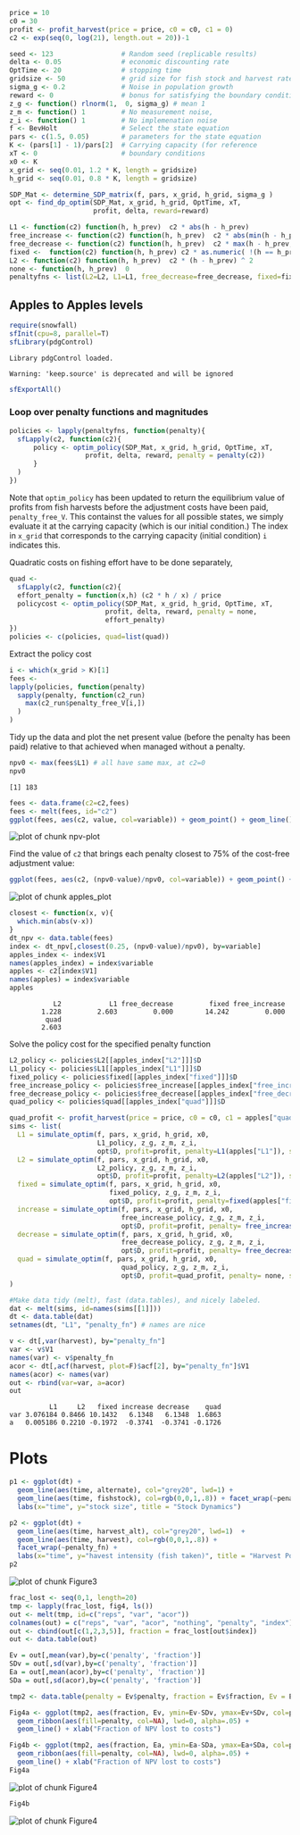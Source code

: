 







```r
price = 10
c0 = 30
profit <- profit_harvest(price = price, c0 = c0, c1 = 0)
c2 <- exp(seq(0, log(21), length.out = 20))-1
```














```r
seed <- 123                 # Random seed (replicable results)
delta <- 0.05               # economic discounting rate
OptTime <- 20               # stopping time
gridsize <- 50              # grid size for fish stock and harvest rate (discretized population)
sigma_g <- 0.2              # Noise in population growth
reward <- 0                 # bonus for satisfying the boundary condition
z_g <- function() rlnorm(1,  0, sigma_g) # mean 1
z_m <- function() 1         # No measurement noise, 
z_i <- function() 1         # No implemenation noise
f <- BevHolt                # Select the state equation
pars <- c(1.5, 0.05)        # parameters for the state equation
K <- (pars[1] - 1)/pars[2]  # Carrying capacity (for reference 
xT <- 0                     # boundary conditions
x0 <- K
x_grid <- seq(0.01, 1.2 * K, length = gridsize)  
h_grid <- seq(0.01, 0.8 * K, length = gridsize)  
```




```r
SDP_Mat <- determine_SDP_matrix(f, pars, x_grid, h_grid, sigma_g )
opt <- find_dp_optim(SDP_Mat, x_grid, h_grid, OptTime, xT, 
                     profit, delta, reward=reward)
```





```r
L1 <- function(c2) function(h, h_prev)  c2 * abs(h - h_prev) 
free_increase <- function(c2) function(h, h_prev)  c2 * abs(min(h - h_prev, 0)) # increasing harvest is free
free_decrease <- function(c2) function(h, h_prev)  c2 * max(h - h_prev, 0) # decreasing harvest is free
fixed <-  function(c2) function(h, h_prev) c2 * as.numeric( !(h == h_prev) )
L2 <- function(c2) function(h, h_prev)  c2 * (h - h_prev) ^ 2
none <- function(h, h_prev)  0
penaltyfns <- list(L2=L2, L1=L1, free_decrease=free_decrease, fixed=fixed, free_increase=free_increase)
```


## Apples to Apples levels


```r
require(snowfall)
sfInit(cpu=8, parallel=T)
sfLibrary(pdgControl)
```

```
Library pdgControl loaded.
```

```
Warning: 'keep.source' is deprecated and will be ignored
```

```r
sfExportAll()
```



### Loop over penalty functions and magnitudes


```r
policies <- lapply(penaltyfns, function(penalty){
  sfLapply(c2, function(c2){
      policy <- optim_policy(SDP_Mat, x_grid, h_grid, OptTime, xT, 
                   profit, delta, reward, penalty = penalty(c2))
      }
  )
})
```


Note that `optim_policy` has been updated to return the equilibrium value of profits from fish harvests before the adjustment costs have been paid, `penalty_free_V`.  This containst the values for all possible states, we simply evaluate it at the carrying capacity (which is our initial condition.)  The index in `x_grid` that corresponds to the carrying capacity (initial condition) `i` indicates this.  



Quadratic costs on fishing effort have to be done separately,


```r
quad <- 
  sfLapply(c2, function(c2){
  effort_penalty = function(x,h) (c2 * h / x) / price
  policycost <- optim_policy(SDP_Mat, x_grid, h_grid, OptTime, xT, 
                        profit, delta, reward, penalty = none, 
                        effort_penalty)
})
policies <- c(policies, quad=list(quad))
```



Extract the policy cost


```r
i <- which(x_grid > K)[1]
fees <- 
lapply(policies, function(penalty) 
  sapply(penalty, function(c2_run)
    max(c2_run$penalty_free_V[i,]) 
  )
)
```



Tidy up the data and plot the net present value (before the penalty has been paid) relative to that achieved when managed without a penalty.  


```r
npv0 <- max(fees$L1) # all have same max, at c2=0 
npv0
```

```
[1] 183
```

```r
fees <- data.frame(c2=c2,fees)
fees <- melt(fees, id="c2")
ggplot(fees, aes(c2, value, col=variable)) + geom_point() + geom_line()
```

![plot of chunk npv-plot](http://carlboettiger.info/assets/figures/2012-12-04-8f1e7b92fa-npv-plot.png) 


Find the value of `c2` that brings each penalty closest to 75% of the cost-free adjustment value:


```r
ggplot(fees, aes(c2, (npv0-value)/npv0, col=variable)) + geom_point() + geom_line()
```

![plot of chunk apples_plot](http://carlboettiger.info/assets/figures/2012-12-04-8f1e7b92fa-apples_plot.png) 









```r
closest <- function(x, v){
  which.min(abs(v-x))
}
dt_npv <- data.table(fees)
index <- dt_npv[,closest(0.25, (npv0-value)/npv0), by=variable]
apples_index <- index$V1
names(apples_index) = index$variable
apples <- c2[index$V1]
names(apples) = index$variable
apples
```

```
           L2            L1 free_decrease         fixed free_increase 
        1.228         2.603         0.000        14.242         0.000 
         quad 
        2.603 
```


Solve the policy cost for the specified penalty function


```r
L2_policy <- policies$L2[[apples_index["L2"]]]$D
L1_policy <- policies$L1[[apples_index["L1"]]]$D
fixed_policy <- policies$fixed[[apples_index["fixed"]]]$D
free_increase_policy <- policies$free_increase[[apples_index["free_increase"]]]$D
free_decrease_policy <- policies$free_decrease[[apples_index["free_decrease"]]]$D
quad_policy <- policies$quad[[apples_index["quad"]]]$D
```



```r
quad_profit <- profit_harvest(price = price, c0 = c0, c1 = apples["quad"]) 
sims <- list(
  L1 = simulate_optim(f, pars, x_grid, h_grid, x0, 
                      L1_policy, z_g, z_m, z_i, 
                      opt$D, profit=profit, penalty=L1(apples["L1"]), seed=seed), 
  L2 = simulate_optim(f, pars, x_grid, h_grid, x0, 
                      L2_policy, z_g, z_m, z_i, 
                      opt$D, profit=profit, penalty=L2(apples["L2"]), seed=seed),
  fixed = simulate_optim(f, pars, x_grid, h_grid, x0, 
                         fixed_policy, z_g, z_m, z_i, 
                         opt$D, profit=profit, penalty=fixed(apples["fixed"]), seed=seed),
  increase = simulate_optim(f, pars, x_grid, h_grid, x0, 
                            free_increase_policy, z_g, z_m, z_i, 
                            opt$D, profit=profit, penalty= free_increase(apples["increase"]), seed=seed),
  decrease = simulate_optim(f, pars, x_grid, h_grid, x0, 
                            free_decrease_policy, z_g, z_m, z_i, 
                            opt$D, profit=profit, penalty= free_decrease(apples["decrease"]), seed=seed),
  quad = simulate_optim(f, pars, x_grid, h_grid, x0, 
                            quad_policy, z_g, z_m, z_i, 
                            opt$D, profit=quad_profit, penalty= none, seed=seed)
)
```




```r
#Make data tidy (melt), fast (data.tables), and nicely labeled.
dat <- melt(sims, id=names(sims[[1]]))  
dt <- data.table(dat)
setnames(dt, "L1", "penalty_fn") # names are nice
```





```r
v <- dt[,var(harvest), by="penalty_fn"]
var <- v$V1
names(var) <- v$penalty_fn
acor <- dt[,acf(harvest, plot=F)$acf[2], by="penalty_fn"]$V1
names(acor) <- names(var)
out <- rbind(var=var, a=acor)
out
```

```
          L1     L2   fixed increase decrease    quad
var 3.076184 0.8466 10.1432   6.1348   6.1348  1.6863
a   0.005186 0.2210 -0.1972  -0.3741  -0.3741 -0.1726
```






# Plots 



```r
p1 <- ggplot(dt) +
  geom_line(aes(time, alternate), col="grey20", lwd=1) +
  geom_line(aes(time, fishstock), col=rgb(0,0,1,.8)) + facet_wrap(~penalty_fn) + 
  labs(x="time", y="stock size", title = "Stock Dynamics")
```



```r
p2 <- ggplot(dt) +
  geom_line(aes(time, harvest_alt), col="grey20", lwd=1)  +
  geom_line(aes(time, harvest), col=rgb(0,0,1,.8)) + 
  facet_wrap(~penalty_fn) + 
  labs(x="time", y="havest intensity (fish taken)", title = "Harvest Policy Dynamics")
p2
```

![plot of chunk Figure3](http://carlboettiger.info/assets/figures/2012-12-04-8f1e7b92fa-Figure3.png) 






```r
frac_lost <- seq(0,1, length=20)
tmp <- lapply(frac_lost, fig4, ls())
out <- melt(tmp, id=c("reps", "var", "acor"))
colnames(out) = c("reps", "var", "acor", "nothing", "penalty", "index")
out <- cbind(out[c(1,2,3,5)], fraction = frac_lost[out$index])
out <- data.table(out)

Ev = out[,mean(var),by=c('penalty', 'fraction')]
SDv = out[,sd(var),by=c('penalty', 'fraction')]
Ea = out[,mean(acor),by=c('penalty', 'fraction')]
SDa = out[,sd(acor),by=c('penalty', 'fraction')]

tmp2 <- data.table(penalty = Ev$penalty, fraction = Ev$fraction, Ev = Ev$V1, Ea = Ea$V1, SDv=SDv$V1, SDa = SDa$V1)

Fig4a <- ggplot(tmp2, aes(fraction, Ev, ymin=Ev-SDv, ymax=Ev+SDv, col=penalty)) + 
  geom_ribbon(aes(fill=penalty, col=NA), lwd=0, alpha=.05) + 
  geom_line() + xlab("Fraction of NPV lost to costs")

Fig4b <- ggplot(tmp2, aes(fraction, Ea, ymin=Ea-SDa, ymax=Ea+SDa, col=penalty)) + 
  geom_ribbon(aes(fill=penalty, col=NA), lwd=0, alpha=.05) + 
  geom_line() + xlab("Fraction of NPV lost to costs")
Fig4a
```

![plot of chunk Figure4](http://carlboettiger.info/assets/figures/2012-12-04-8f1e7b92fa-Figure41.png) 

```r
Fig4b
```

![plot of chunk Figure4](http://carlboettiger.info/assets/figures/2012-12-04-8f1e7b92fa-Figure42.png) 

